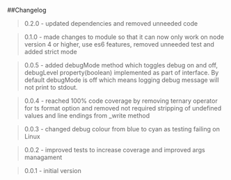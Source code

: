 ##Changelog

> 0.2.0 - updated dependencies and removed unneeded code

> 0.1.0 - made changes to module so that it can now only work on node version 4 or higher, use  es6 features, removed unneeded test and added strict mode

> 0.0.5 - added debugMode method which toggles debug on and off, debugLevel property(boolean) implemented as part of interface. By default debugMode is off which means logging debug message will not print to stdout.

> 0.0.4 - reached 100% code coverage by removing ternary operator for ts format option and removed not required stripping of undefined values and line endings from _write method

> 0.0.3 - changed debug colour from blue to cyan as testing failing on Linux

> 0.0.2 - improved tests to increase coverage and improved args managament

> 0.0.1 - initial version
